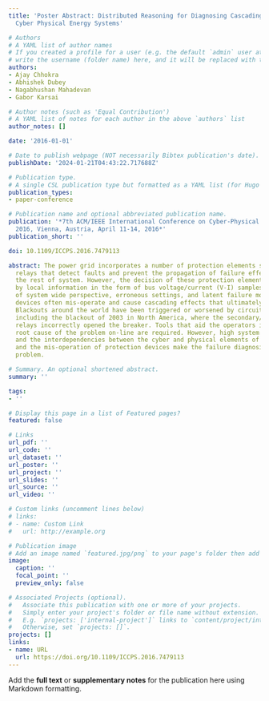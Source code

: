 ```yaml
---
title: 'Poster Abstract: Distributed Reasoning for Diagnosing Cascading Outages in
  Cyber Physical Energy Systems'

# Authors
# A YAML list of author names
# If you created a profile for a user (e.g. the default `admin` user at `content/authors/admin/`), 
# write the username (folder name) here, and it will be replaced with their full name and linked to their profile.
authors:
- Ajay Chhokra
- Abhishek Dubey
- Nagabhushan Mahadevan
- Gabor Karsai

# Author notes (such as 'Equal Contribution')
# A YAML list of notes for each author in the above `authors` list
author_notes: []

date: '2016-01-01'

# Date to publish webpage (NOT necessarily Bibtex publication's date).
publishDate: '2024-01-21T04:43:22.717688Z'

# Publication type.
# A single CSL publication type but formatted as a YAML list (for Hugo requirements).
publication_types:
- paper-conference

# Publication name and optional abbreviated publication name.
publication: '*7th ACM/IEEE International Conference on Cyber-Physical Systems, ICCPS
  2016, Vienna, Austria, April 11-14, 2016*'
publication_short: ''

doi: 10.1109/ICCPS.2016.7479113

abstract: The power grid incorporates a number of protection elements such as distance
  relays that detect faults and prevent the propagation of failure effects from influencing
  the rest of system. However, the decision of these protection elements is only influenced
  by local information in the form of bus voltage/current (V-I) samples. Due to lack
  of system wide perspective, erroneous settings, and latent failure modes, protection
  devices often mis-operate and cause cascading effects that ultimately lead to blackouts.
  Blackouts around the world have been triggered or worsened by circuit breakers tripping,
  including the blackout of 2003 in North America, where the secondary/ remote protection
  relays incorrectly opened the breaker. Tools that aid the operators in finding the
  root cause of the problem on-line are required. However, high system complexity
  and the interdependencies between the cyber and physical elements of the system
  and the mis-operation of protection devices make the failure diagnosis a challenging
  problem.

# Summary. An optional shortened abstract.
summary: ''

tags:
- ''

# Display this page in a list of Featured pages?
featured: false

# Links
url_pdf: ''
url_code: ''
url_dataset: ''
url_poster: ''
url_project: ''
url_slides: ''
url_source: ''
url_video: ''

# Custom links (uncomment lines below)
# links:
# - name: Custom Link
#   url: http://example.org

# Publication image
# Add an image named `featured.jpg/png` to your page's folder then add a caption below.
image:
  caption: ''
  focal_point: ''
  preview_only: false

# Associated Projects (optional).
#   Associate this publication with one or more of your projects.
#   Simply enter your project's folder or file name without extension.
#   E.g. `projects: ['internal-project']` links to `content/project/internal-project/index.md`.
#   Otherwise, set `projects: []`.
projects: []
links:
- name: URL
  url: https://doi.org/10.1109/ICCPS.2016.7479113
---
```


Add the **full text** or **supplementary notes** for the publication here using Markdown formatting.
